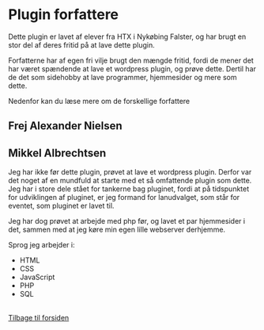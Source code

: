 # Plugin forfattere
Dette plugin er lavet af elever fra HTX i Nykøbing Falster, og har brugt en stor del af deres fritid på at lave dette plugin.

Forfatterne har af egen fri vilje brugt den mængde fritid, fordi de mener det har været spændende at lave et wordpress plugin, og prøve dette. Dertil har de det som sidehobby at lave programmer, hjemmesider og mere som dette.

Nedenfor kan du læse mere om de forskellige forfattere

## Frej Alexander Nielsen


## Mikkel Albrechtsen
Jeg har ikke før dette plugin, prøvet at lave et wordpress plugin. Derfor var det noget af en mundfuld at starte med et så omfattende plugin som dette.
<br>Jeg har i store dele stået for tankerne bag pluginet, fordi at på tidspunktet for udviklingen af pluginet, er jeg formand for lanudvalget, som står for eventet, som pluginet er lavet til.

Jeg har dog prøvet at arbejde med php før, og lavet et par hjemmesider i det, sammen med at jeg køre min egen lille webserver derhjemme.

Sprog jeg arbejder i:
- HTML
- CSS
- JavaScript
- PHP
- SQL

<br>[Tilbage til forsiden](/WPPlugin-HTXLan)